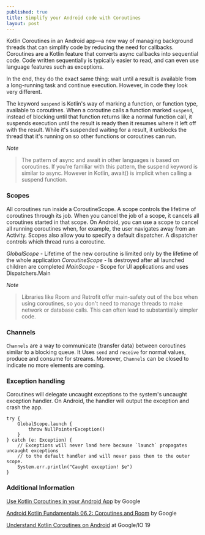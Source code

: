 ```yaml
---
published: true
title: Simplify your Android code with Coroutines
layout: post
---
```


 Kotlin Coroutines in an Android app—a new way of managing background threads that can simplify code by reducing the need for callbacks. Coroutines are a Kotlin feature that converts async callbacks into sequential code. Code written sequentially is typically easier to read, and can even use language features such as exceptions.

 In the end, they do the exact same thing: wait until a result is available from a long-running task and continue execution. However, in code they look very different.

 The keyword `suspend` is Kotlin's way of marking a function, or function type, available to coroutines. When a coroutine calls a function marked `suspend`, instead of blocking until that function returns like a normal function call, it suspends execution until the result is ready then it resumes where it left off with the result. While it's suspended waiting for a result, it unblocks the thread that it's running on so other functions or coroutines can run.

*Note*
>	The pattern of async and await in other languages is based on coroutines. If you're familiar with this pattern, the suspend keyword is similar to async. However in Kotlin, await() is implicit when calling a suspend function.

### Scopes

All coroutines run inside a CoroutineScope. A scope controls the lifetime of coroutines through its job. When you cancel the job of a scope, it cancels all coroutines started in that scope. On Android, you can use a scope to cancel all running coroutines when, for example, the user navigates away from an Activity. Scopes also allow you to specify a default dispatcher. A dispatcher controls which thread runs a coroutine.

*GlobalScope* - Lifetime of the new coroutine is limited only by the lifetime of the whole application
*CoroutineScope* - Is destroyed after all launched children are completed
*MainScope* - Scope for UI applications and uses Dispatchers.Main


*Note*
>	Libraries like Room and Retrofit offer main-safety out of the box when using coroutines, so you don't need to manage threads to make network or database calls. This can often lead to substantially simpler code.

### Channels

`Channels`  are a way to communicate (transfer data) between coroutines similar to a blocking queue.
It Uses `send` and `receive` for normal values, produce and consume for streams. Moreover, `Channels` can be closed to indicate no more elements are coming.


### Exception handling
Coroutines will delegate uncaught exceptions to the system's uncaught exception handler. On Android, the handler will output the exception and crash the app.

```
try {
    GlobalScope.launch {
        throw NullPointerException()
    }
} catch (e: Exception) {
    // Exceptions will never land here because `launch` propagates uncaught exceptions
    // to the default handler and will never pass them to the outer scope.
    System.err.println("Caught exception! $e")
}
```
 
### Additional Information

[Use Kotlin Coroutines in your Android App] by Google

[Android Kotlin Fundamentals 06.2: Coroutines and Room] by Google

[Understand Kotlin Coroutines on Android] at Google/IO 19
	

[Use Kotlin Coroutines in your Android App]: https://codelabs.developers.google.com/codelabs/kotlin-coroutines/#0
[Android Kotlin Fundamentals 06.2: Coroutines and Room]: https://codelabs.developers.google.com/codelabs/kotlin-android-training-coroutines-and-room/#0
[Understand Kotlin Coroutines on Android]: https://www.youtube.com/watch?v=BOHK_w09pVA

